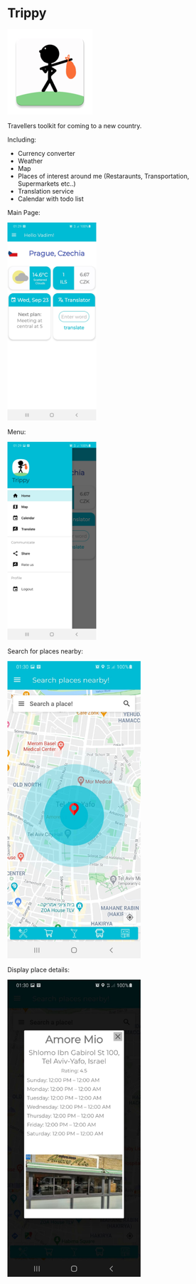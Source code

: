 # Trippy
![alt text](https://github.com/Vadix3/Trippy/blob/master/app/src/main/res/mipmap-xxxhdpi/ic_launcher.png?raw=true)

Travellers toolkit for coming to a new country.

Including:
- Currency converter
- Weather
- Map
- Places of interest around me (Restaraunts, Transportation, Supermarkets etc..)
- Translation service
- Calendar with todo list


Main Page:

<img src="https://github.com/Vadix3/Trippy/blob/master/Main.jpeg" width="200" />

Menu:

<img src="https://github.com/Vadix3/Trippy/blob/master/Menu.jpeg" width="200" />


Search for places nearby:

<img src="https://github.com/Vadix3/Trippy/blob/master/Search.jpeg" width="300" />


Display place details:

<img src="https://github.com/Vadix3/Trippy/blob/master/Place.jpeg" width="300" />


